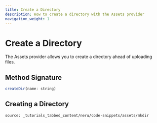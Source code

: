 ```yaml
---
title: Create a Directory
description: How to create a directory with the Assets provider
navigation_weight: 1
---
```


# Create a Directory

The Assets provider allows you to create a directory ahead of uploading files.

## Method Signature

```javascript
createDir(name: string)
```

## Creating a Directory

```tabbed_content
source: _tutorials_tabbed_content/neru/code-snippets/assets/mkdir
```